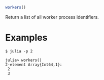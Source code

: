```julia
workers()
```

Return a list of all worker process identifiers.

# Examples

```julia-repl
$ julia -p 2

julia> workers()
2-element Array{Int64,1}:
 2
 3
```

